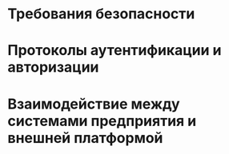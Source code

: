 # Требования безопасности



# Протоколы аутентификации и авторизации



# Взаимодействие между системами предприятия и внешней платформой



